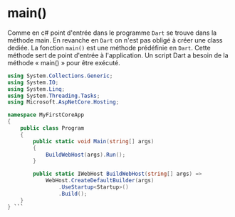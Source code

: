 # main()
Comme en c# point d'entrée dans le programme `Dart` se trouve dans la méthode main. En revanche en `Dart` on n'est pas obligé à créer une class dediée. La fonction `main()`  est une méthode prédéfinie en `Dart`. Cette méthode sert de point d'entrée à l'application. Un script Dart a besoin de la méthode « main() » pour être exécuté.

```cs using System;
using System.Collections.Generic;
using System.IO;
using System.Linq;
using System.Threading.Tasks;
using Microsoft.AspNetCore.Hosting;

namespace MyFirstCoreApp
{
    public class Program
    {
        public static void Main(string[] args)
        {
            BuildWebHost(args).Run();
        }

        public static IWebHost BuildWebHost(string[] args) =>
            WebHost.CreateDefaultBuilder(args)
                .UseStartup<Startup>()
                .Build();
    }
} ```